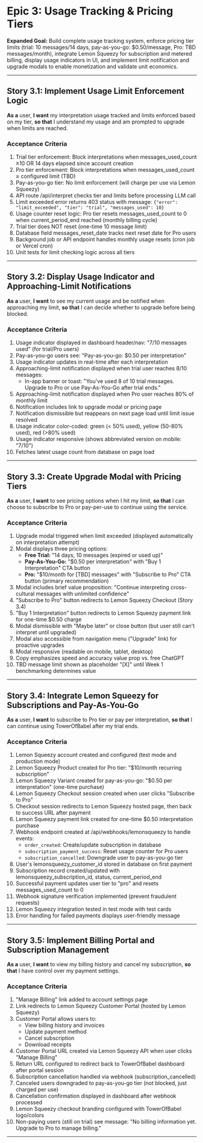 # Epic 3: Usage Tracking & Pricing Tiers

**Expanded Goal:** Build complete usage tracking system, enforce pricing tier limits (trial: 10 messages/14 days, pay-as-you-go: $0.50/message, Pro: TBD messages/month), integrate Lemon Squeezy for subscription and metered billing, display usage indicators in UI, and implement limit notification and upgrade modals to enable monetization and validate unit economics.

---

## Story 3.1: Implement Usage Limit Enforcement Logic

**As a** user,
**I want** my interpretation usage tracked and limits enforced based on my tier,
**so that** I understand my usage and am prompted to upgrade when limits are reached.

### Acceptance Criteria

1. Trial tier enforcement: Block interpretations when messages_used_count ≥10 OR 14 days elapsed since account creation
2. Pro tier enforcement: Block interpretations when messages_used_count ≥ configured limit (TBD)
3. Pay-as-you-go tier: No limit enforcement (will charge per use via Lemon Squeezy)
4. API route /api/interpret checks tier and limits before processing LLM call
5. Limit exceeded error returns 403 status with message: `{"error": "limit_exceeded", "tier": "trial", "messages_used": 10}`
6. Usage counter reset logic: Pro tier resets messages_used_count to 0 when current_period_end reached (monthly billing cycle)
7. Trial tier does NOT reset (one-time 10 message limit)
8. Database field messages_reset_date tracks next reset date for Pro users
9. Background job or API endpoint handles monthly usage resets (cron job or Vercel cron)
10. Unit tests for limit checking logic across all tiers

---

## Story 3.2: Display Usage Indicator and Approaching-Limit Notifications

**As a** user,
**I want** to see my current usage and be notified when approaching my limit,
**so that** I can decide whether to upgrade before being blocked.

### Acceptance Criteria

1. Usage indicator displayed in dashboard header/nav: "7/10 messages used" (for trial/Pro users)
2. Pay-as-you-go users see: "Pay-as-you-go: $0.50 per interpretation"
3. Usage indicator updates in real-time after each interpretation
4. Approaching-limit notification displayed when trial user reaches 8/10 messages:
   - In-app banner or toast: "You've used 8 of 10 trial messages. Upgrade to Pro or use Pay-As-You-Go after trial ends."
5. Approaching-limit notification displayed when Pro user reaches 80% of monthly limit
6. Notification includes link to upgrade modal or pricing page
7. Notification dismissible but reappears on next page load until limit issue resolved
8. Usage indicator color-coded: green (< 50% used), yellow (50-80% used), red (>80% used)
9. Usage indicator responsive (shows abbreviated version on mobile: "7/10")
10. Fetches latest usage count from database on page load

---

## Story 3.3: Create Upgrade Modal with Pricing Tiers

**As a** user,
**I want** to see pricing options when I hit my limit,
**so that** I can choose to subscribe to Pro or pay-per-use to continue using the service.

### Acceptance Criteria

1. Upgrade modal triggered when limit exceeded (displayed automatically on interpretation attempt)
2. Modal displays three pricing options:
   - **Free Trial:** "14 days, 10 messages (expired or used up)"
   - **Pay-As-You-Go:** "$0.50 per interpretation" with "Buy 1 Interpretation" CTA button
   - **Pro:** "$10/month for [TBD] messages" with "Subscribe to Pro" CTA button (primary recommendation)
3. Modal includes brief value proposition: "Continue interpreting cross-cultural messages with unlimited confidence"
4. "Subscribe to Pro" button redirects to Lemon Squeezy Checkout (Story 3.4)
5. "Buy 1 Interpretation" button redirects to Lemon Squeezy payment link for one-time $0.50 charge
6. Modal dismissible with "Maybe later" or close button (but user still can't interpret until upgraded)
7. Modal also accessible from navigation menu ("Upgrade" link) for proactive upgrades
8. Modal responsive (readable on mobile, tablet, desktop)
9. Copy emphasizes speed and accuracy value prop vs. free ChatGPT
10. TBD message limit shown as placeholder "[X]" until Week 1 benchmarking determines value

---

## Story 3.4: Integrate Lemon Squeezy for Subscriptions and Pay-As-You-Go

**As a** user,
**I want** to subscribe to Pro tier or pay per interpretation,
**so that** I can continue using TowerOfBabel after my trial ends.

### Acceptance Criteria

1. Lemon Squeezy account created and configured (test mode and production mode)
2. Lemon Squeezy Product created for Pro tier: "$10/month recurring subscription"
3. Lemon Squeezy Variant created for pay-as-you-go: "$0.50 per interpretation" (one-time purchase)
4. Lemon Squeezy Checkout session created when user clicks "Subscribe to Pro"
5. Checkout session redirects to Lemon Squeezy hosted page, then back to success URL after payment
6. Lemon Squeezy payment link created for one-time $0.50 interpretation purchase
7. Webhook endpoint created at /api/webhooks/lemonsqueezy to handle events:
   - `order_created`: Create/update subscription in database
   - `subscription_payment_success`: Reset usage counter for Pro users
   - `subscription_cancelled`: Downgrade user to pay-as-you-go tier
8. User's lemonsqueezy_customer_id stored in database on first payment
9. Subscription record created/updated with lemonsqueezy_subscription_id, status, current_period_end
10. Successful payment updates user tier to "pro" and resets messages_used_count to 0
11. Webhook signature verification implemented (prevent fraudulent requests)
12. Lemon Squeezy integration tested in test mode with test cards
13. Error handling for failed payments displays user-friendly message

---

## Story 3.5: Implement Billing Portal and Subscription Management

**As a** user,
**I want** to view my billing history and cancel my subscription,
**so that** I have control over my payment settings.

### Acceptance Criteria

1. "Manage Billing" link added to account settings page
2. Link redirects to Lemon Squeezy Customer Portal (hosted by Lemon Squeezy)
3. Customer Portal allows users to:
   - View billing history and invoices
   - Update payment method
   - Cancel subscription
   - Download receipts
4. Customer Portal URL created via Lemon Squeezy API when user clicks "Manage Billing"
5. Return URL configured to redirect back to TowerOfBabel dashboard after portal session
6. Subscription cancellation handled via webhook (subscription_cancelled)
7. Canceled users downgraded to pay-as-you-go tier (not blocked, just charged per use)
8. Cancellation confirmation displayed in dashboard after webhook processed
9. Lemon Squeezy checkout branding configured with TowerOfBabel logo/colors
10. Non-paying users (still on trial) see message: "No billing information yet. Upgrade to Pro to manage billing."

---
